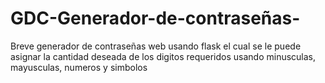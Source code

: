 # GDC-Generador-de-contraseñas-
Breve generador de contraseñas web usando flask el cual se le puede asignar la cantidad deseada de los digitos requeridos usando minusculas, mayusculas, numeros y simbolos
